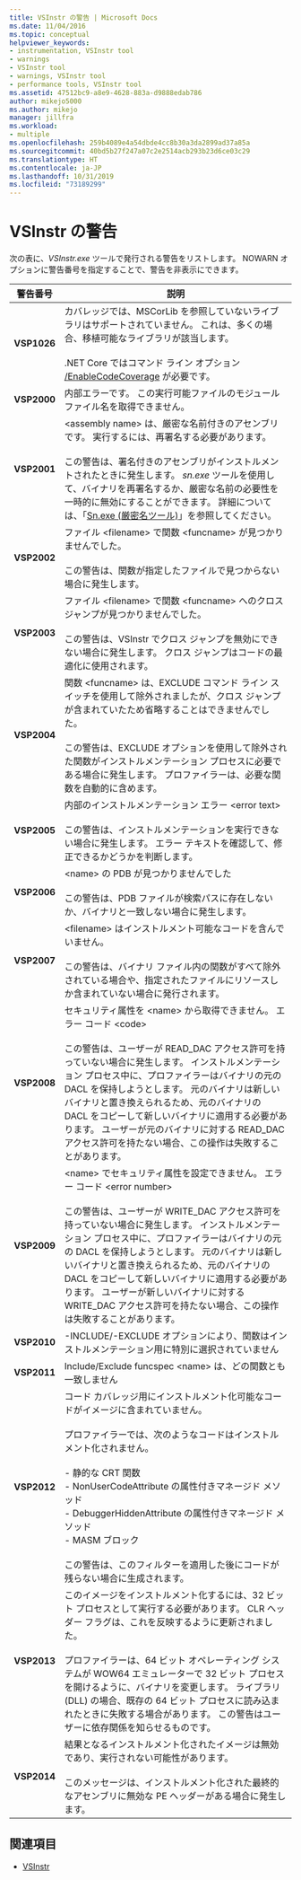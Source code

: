 ```yaml
---
title: VSInstr の警告 | Microsoft Docs
ms.date: 11/04/2016
ms.topic: conceptual
helpviewer_keywords:
- instrumentation, VSInstr tool
- warnings
- VSInstr tool
- warnings, VSInstr tool
- performance tools, VSInstr tool
ms.assetid: 47512bc9-a8e9-4628-883a-d9888edab786
author: mikejo5000
ms.author: mikejo
manager: jillfra
ms.workload:
- multiple
ms.openlocfilehash: 259b4089e4a54dbde4cc8b30a3da2899ad37a85a
ms.sourcegitcommit: 40bd5b27f247a07c2e2514acb293b23d6ce03c29
ms.translationtype: HT
ms.contentlocale: ja-JP
ms.lasthandoff: 10/31/2019
ms.locfileid: "73189299"
---
```

# <a name="vsinstr-warnings"></a>VSInstr の警告
次の表に、*VSInstr.exe* ツールで発行される警告をリストします。 NOWARN オプションに警告番号を指定することで、警告を非表示にできます。

|警告番号|説明|
|--------------------|-----------------|
|**VSP1026**|カバレッジでは、MSCorLib を参照していないライブラリはサポートされていません。 これは、多くの場合、移植可能なライブラリが該当します。<br /><br />.NET Core ではコマンド ライン オプション [/EnableCodeCoverage](../test/vstest-console-options.md) が必要です。|
|**VSP2000**|内部エラーです。 この実行可能ファイルのモジュール ファイル名を取得できません。|
|**VSP2001**|\<assembly name> は、厳密な名前付きのアセンブリです。 実行するには、再署名する必要があります。<br /><br /> この警告は、署名付きのアセンブリがインストルメントされたときに発生します。 *sn.exe* ツールを使用して、バイナリを再署名するか、厳密な名前の必要性を一時的に無効にすることができます。 詳細については、「[Sn.exe (厳密名ツール)](/dotnet/framework/tools/sn-exe-strong-name-tool)」を参照してください。|
|**VSP2002**|ファイル \<filename> で関数 \<funcname> が見つかりませんでした。<br /><br /> この警告は、関数が指定したファイルで見つからない場合に発生します。|
|**VSP2003**|ファイル \<filename> で関数 \<funcname> へのクロス ジャンプが見つかりませんでした。<br /><br /> この警告は、VSInstr でクロス ジャンプを無効にできない場合に発生します。 クロス ジャンプはコードの最適化に使用されます。|
|**VSP2004**|関数 \<funcname> は、EXCLUDE コマンド ライン スイッチを使用して除外されましたが、クロス ジャンプが含まれていたため省略することはできませんでした。<br /><br /> この警告は、EXCLUDE オプションを使用して除外された関数がインストルメンテーション プロセスに必要である場合に発生します。 プロファイラーは、必要な関数を自動的に含めます。|
|**VSP2005**|内部のインストルメンテーション エラー \<error text><br /><br /> この警告は、インストルメンテーションを実行できない場合に発生します。 エラー テキストを確認して、修正できるかどうかを判断します。|
|**VSP2006**|\<name> の PDB が見つかりませんでした<br /><br /> この警告は、PDB ファイルが検索パスに存在しないか、バイナリと一致しない場合に発生します。|
|**VSP2007**|\<filename> はインストルメント可能なコードを含んでいません。<br /><br /> この警告は、バイナリ ファイル内の関数がすべて除外されている場合や、指定されたファイルにリソースしか含まれていない場合に発行されます。|
|**VSP2008**|セキュリティ属性を \<name> から取得できません。 エラー コード \<code><br /><br /> この警告は、ユーザーが READ_DAC アクセス許可を持っていない場合に発生します。 インストルメンテーション プロセス中に、プロファイラーはバイナリの元の DACL を保持しようとします。 元のバイナリは新しいバイナリと置き換えられるため、元のバイナリの DACL をコピーして新しいバイナリに適用する必要があります。 ユーザーが元のバイナリに対する READ_DAC アクセス許可を持たない場合、この操作は失敗することがあります。|
|**VSP2009**|\<name> でセキュリティ属性を設定できません。 エラー コード \<error number><br /><br /> この警告は、ユーザーが WRITE_DAC アクセス許可を持っていない場合に発生します。 インストルメンテーション プロセス中に、プロファイラーはバイナリの元の DACL を保持しようとします。 元のバイナリは新しいバイナリと置き換えられるため、元のバイナリの DACL をコピーして新しいバイナリに適用する必要があります。 ユーザーが新しいバイナリに対する WRITE_DAC アクセス許可を持たない場合、この操作は失敗することがあります。|
|**VSP2010**|-INCLUDE/-EXCLUDE オプションにより、関数はインストルメンテーション用に特別に選択されていません|
|**VSP2011**|Include/Exclude funcspec \<name> は、どの関数とも一致しません|
|**VSP2012**|コード カバレッジ用にインストルメント化可能なコードがイメージに含まれていません。<br /><br /> プロファイラーでは、次のようなコードはインストルメント化されません。<br /><br /> -   静的な CRT 関数<br />-   NonUserCodeAttribute の属性付きマネージド メソッド<br />-   DebuggerHiddenAttribute の属性付きマネージド メソッド<br />-   MASM ブロック<br /><br /> この警告は、このフィルターを適用した後にコードが残らない場合に生成されます。|
|**VSP2013**|このイメージをインストルメント化するには、32 ビット プロセスとして実行する必要があります。 CLR ヘッダー フラグは、これを反映するように更新されました。<br /><br /> プロファイラーは、64 ビット オペレーティング システムが WOW64 エミュレーターで 32 ビット プロセスを開けるように、バイナリを変更します。 ライブラリ (DLL) の場合、既存の 64 ビット プロセスに読み込まれたときに失敗する場合があります。 この警告はユーザーに依存関係を知らせるものです。|
|**VSP2014**|結果となるインストルメント化されたイメージは無効であり、実行されない可能性があります。<br /><br /> このメッセージは、インストルメント化された最終的なアセンブリに無効な PE ヘッダーがある場合に発生します。|

## <a name="see-also"></a>関連項目
- [VSInstr](../profiling/vsinstr.md)